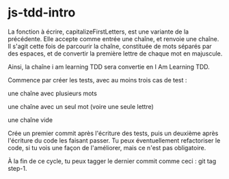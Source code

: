 # js-tdd-intro

La fonction à écrire, capitalizeFirstLetters, est une variante de la précédente. Elle accepte comme entrée une chaîne, et renvoie une chaîne. Il s'agit cette fois de parcourir la chaîne, constituée de mots séparés par des espaces, et de convertir la première lettre de chaque mot en majuscule.

Ainsi, la chaîne i am learning TDD sera convertie en I Am Learning TDD.

Commence par créer les tests, avec au moins trois cas de test :

une chaîne avec plusieurs mots

une chaîne avec un seul mot (voire une seule lettre)

une chaîne vide

Crée un premier commit après l'écriture des tests, puis un deuxième après l'écriture du code les faisant passer. Tu peux éventuellement refactoriser le code, si tu vois une façon de l'améliorer, mais ce n'est pas obligatoire.

À la fin de ce cycle, tu peux tagger le dernier commit comme ceci : git tag step-1.
